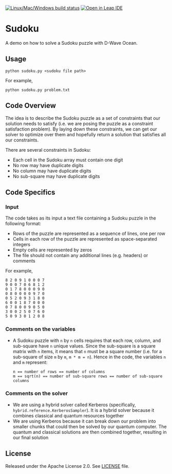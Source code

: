 [![Linux/Mac/Windows build status](https://circleci.com/gh/dwave-examples/sudoku.svg?style=shield)](https://circleci.com/gh/dwave-examples/sudoku)
[![Open in Leap IDE](https://cdn-assets.cloud.dwavesys.com/shared/latest/badges/leapide.svg)](https://ide.dwavesys.io/from-referrer)

# Sudoku

A demo on how to solve a Sudoku puzzle with D-Wave Ocean.

## Usage

```
python sudoku.py <sudoku file path>
```

For example,

```
python sudoku.py problem.txt
```

## Code Overview

The idea is to describe the Sudoku puzzle as a set of constraints that our
solution needs to satisfy (i.e. we are posing the puzzle as a constraint
satisfaction problem). By laying down these constraints, we can get our solver
to optimize over them and hopefully return a solution that satisfies all
our constraints.

There are several constraints in Sudoku:

* Each cell in the Sudoku array must contain one digit
* No row may have duplicate digits
* No column may have duplicate digits
* No sub-square may have duplicate digits

## Code Specifics

### Input

The code takes as its input a text file containing a Sudoku puzzle in
the following format:

* Rows of the puzzle are represented as a sequence of lines, one per row
* Cells in each row of the puzzle are represented as space-separated integers
* Empty cells are represented by zeros
* The file should not contain any additional lines (e.g. headers) or comments

For example,

```
8 2 0 9 1 0 0 0 7
9 0 0 7 0 6 8 1 2
0 1 7 8 0 0 0 9 0
0 8 0 0 0 0 9 7 0
0 5 2 0 9 3 1 8 0
6 0 0 1 8 7 0 0 0
0 7 8 0 0 9 0 5 0
3 0 0 2 5 0 7 6 0
5 0 9 3 0 1 2 0 8
```

### Comments on the variables

* A Sudoku puzzle with `n` by `n` cells requires that each
  row, column, and sub-square have `n` unique values. Since the
  sub-square is a square matrix with `n` items, it means that `n`
  must be a square number (i.e. for a sub-square of size `m` by `m`,
  `m * m = n`). Hence in the code, the variables `n` and `m`
  represent:

  ```
  n == number of rows == number of columns
  m == sqrt(n) == number of sub-square rows == number of sub-square columns
  ```

### Comments on the solver

* We are using a hybrid solver called Kerberos (specifically,
  `hybrid.reference.KerberosSampler`). It is a hybrid solver because it
  combines classical and quantum resources together
* We are using Kerberos because it can break down our problem into smaller
  chunks that could then be solved by our quantum computer. The quantum
  and classical solutions are then combined together, resulting in our final
  solution

## License

Released under the Apache License 2.0. See [LICENSE](LICENSE) file.
